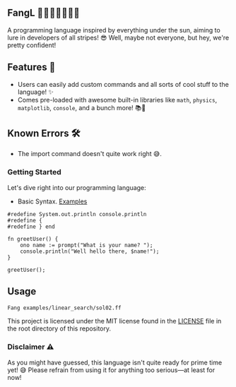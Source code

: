## FangL 🎉🎉😅😅🚀🎉🎉

A programming language inspired by everything under the sun, aiming to lure in developers of all stripes! 😎 Well, maybe not everyone, but hey, we're pretty confident!

## Features 🎉

- Users can easily add custom commands and all sorts of cool stuff to the language! ✨
- Comes pre-loaded with awesome built-in libraries like `math`, `physics`, `matplotlib`, `console`, and a bunch more! 📚🚀

## Known Errors 🛠️

- The import command doesn't quite work right 😅.


### Getting Started

Let's dive right into our programming language:
- Basic Syntax. [Examples](scripts)

```zig
#redefine System.out.println console.println
#redefine { 
#redefine } end

fn greetUser() {
    ono name := prompt("What is your name? ");
    console.println("Well hello there, $name!");
}

greetUser();
```

## Usage

```bash
Fang examples/linear_search/sol02.ff
```

This project is licensed under the MIT license found in the [LICENSE](LICENSE) file in the root directory of this repository.

### Disclaimer ⚠️

As you might have guessed, this language isn't quite ready for prime time yet! 😅 Please refrain from using it for anything too serious—at least for now!

